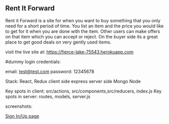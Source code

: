 ## Rent It Forward

Rent it Forward is a site for when you want to buy something that you only need for a short period of time. You list an item and the price you would like to get for it when you are done with the item. Other users can make offers on that item which you can accept or reject. On the buyer side its a great place to get good deals on very gently used items.

visit the live site at: https://fierce-lake-75543.herokuapp.com

#dummy login credentials:

email: test@test.com
password: 12345678

Stack:
React, Redux client side
express server side
Mongo
Node

Key spots in client: src/actions, src/components,src/reducers, index.js
Key spots in server: routes, models, server.js

screenshots:

[Sign In/Up page](readme_screenshots/login_landing.png)



